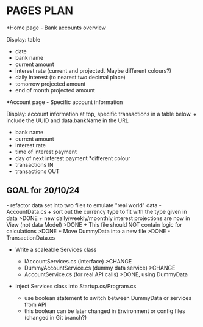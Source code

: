 ﻿<h1>PAGES PLAN</h1> 

*Home page - Bank accounts overview

Display: table

- date
- bank name
- current amount
- interest rate (current and projected. Maybe different colours?)
- daily interest (to nearest two decimal place)
- tomorrow projected amount
- end of month projected amount


*Account page - Specific account information

Display: account information at top, specific transactions in a table below.
    + include the UUID and data.bankName in the URL

- bank name
- current amount
- interest rate
- time of interest payment
- day of next interest payment
*different colour
- transactions IN 
- transactions OUT 



<h2>GOAL for 20/10/24</h2>
- refactor data set into two files to emulate "real world" data
    - AccountData.cs
        + sort out the currency type to fit with the type given in data >DONE
        + new daily/weekly/mponthly interest projections are now in View (not data Model) >DONE
        + This file should NOT contain logic for calculations >DONE
        + Move DummyData into a new file >DONE
    - TransactionData.cs

- Write a scaleable Services class
    - IAccountServices.cs (interface) >CHANGE
    - DummyAccountService.cs (dummy data service) >CHANGE
    - AccountService.cs (for real API calls) >DONE, using DummyData 

- Inject Services class into Startup.cs/Program.cs
    - use boolean statement to switch between DummyData or services from API
    - this boolean can be later changed in Environment or config files (changed in Git branch?)



